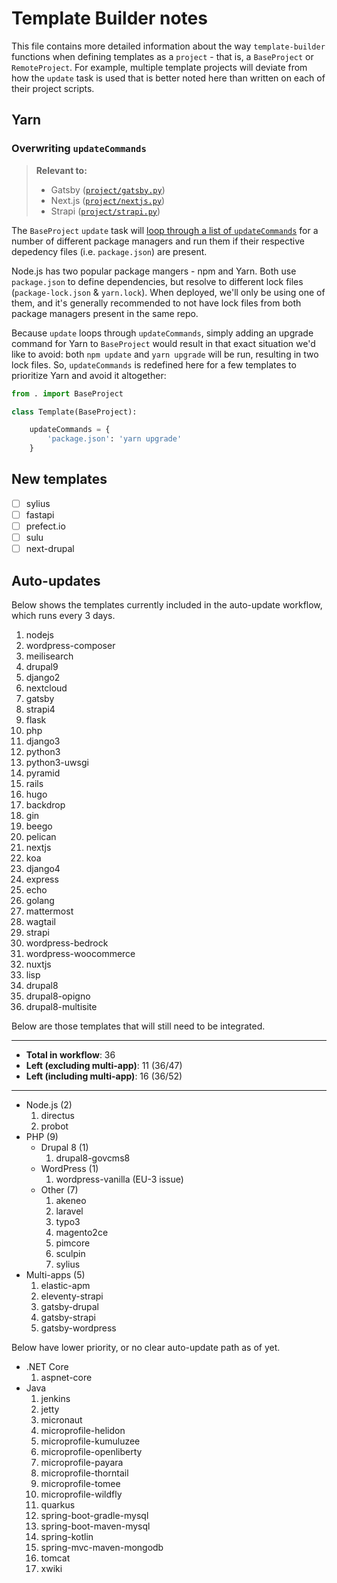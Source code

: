 # Template Builder notes

This file contains more detailed information about the way `template-builder` functions when defining templates as a `project` - that is, a `BaseProject` or `RemoteProject`. For example, multiple template projects will deviate from how the `update` task is used that is better noted here than written on each of their project scripts. 

## Yarn

### Overwriting `updateCommands`

> **Relevant to:**
> 
> * Gatsby ([`project/gatsby.py`](project/gatsby.py))
> * Next.js ([`project/nextjs.py`](project/nextjs.py))
> * Strapi ([`project/strapi.py`](project/strapi.py))

The `BaseProject` `update` task will [loop through a list of `updateCommands`](project/__init__.py) for a number of different package managers and run them if their respective depedency files (i.e. `package.json`) are present. 

Node.js has two popular package mangers - npm and Yarn. Both use `package.json` to define dependencies, but resolve to different lock files (`package-lock.json` & `yarn.lock`). When deployed, we'll only be using one of them, and it's generally recommended to not have lock files from both package managers present in the same repo. 

Because `update` loops through `updateCommands`, simply adding an upgrade command for Yarn to `BaseProject` would result in that exact situation we'd like to avoid: both `npm update` and `yarn upgrade` will be run, resulting in two lock files. So, `updateCommands` is redefined here for a few templates to prioritize Yarn and avoid it altogether:

```py
from . import BaseProject

class Template(BaseProject):

    updateCommands = {
        'package.json': 'yarn upgrade'
    }
```

## New templates

- [ ] sylius
- [ ] fastapi
- [ ] prefect.io
- [ ] sulu
- [ ] next-drupal

## Auto-updates

Below shows the templates currently included in the auto-update workflow, which runs every 3 days.

1. nodejs
1. wordpress-composer
1. meilisearch
1. drupal9
1. django2
1. nextcloud
1. gatsby
1. strapi4
1. flask
1. php
1. django3
1. python3
1. python3-uwsgi
1. pyramid
1. rails
1. hugo
1. backdrop
1. gin
1. beego
1. pelican
1. nextjs
1. koa
1. django4
1. express
1. echo
1. golang
1. mattermost
1. wagtail
1. strapi
1. wordpress-bedrock
1. wordpress-woocommerce
1. nuxtjs
1. lisp
1. drupal8
1. drupal8-opigno
1. drupal8-multisite

Below are those templates that will still need to be integrated.

---

- **Total in workflow**: 36 
- **Left (excluding multi-app)**: 11 (36/47)
- **Left (including multi-app)**: 16 (36/52)

---

- Node.js (2)
    1. directus
    1. probot
- PHP (9)
    - Drupal 8 (1)
        1. drupal8-govcms8
    - WordPress (1)
        1. wordpress-vanilla (EU-3 issue)
    - Other (7)
        1. akeneo
        1. laravel
        1. typo3
        1. magento2ce
        1. pimcore
        1. sculpin
        1. sylius
- Multi-apps (5)
    1. elastic-apm
    1. eleventy-strapi
    1. gatsby-drupal
    1. gatsby-strapi
    1. gatsby-wordpress

Below have lower priority, or no clear auto-update path as of yet.

- .NET Core
    1. aspnet-core
- Java
    1. jenkins
    1. jetty
    1. micronaut
    1. microprofile-helidon
    1. microprofile-kumuluzee
    1. microprofile-openliberty
    1. microprofile-payara
    1. microprofile-thorntail
    1. microprofile-tomee
    1. microprofile-wildfly
    1. quarkus
    1. spring-boot-gradle-mysql
    1. spring-boot-maven-mysql
    1. spring-kotlin
    1. spring-mvc-maven-mongodb
    1. tomcat
    1. xwiki
